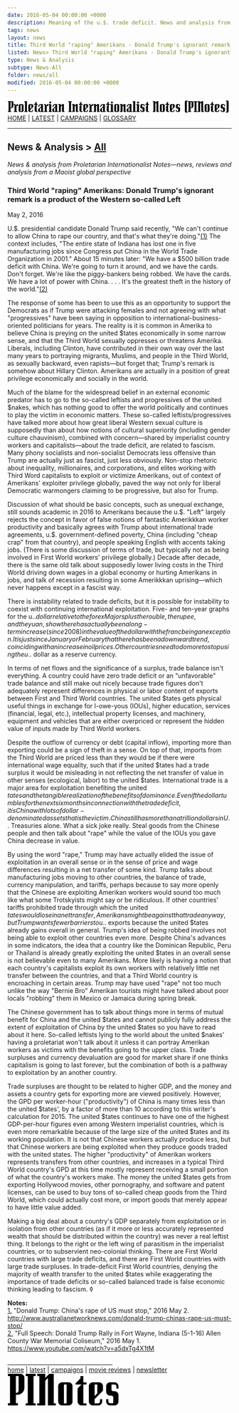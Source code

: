 ```yaml
---
date: 2016-05-04 00:00:00 +0000
description: Meaning of the u.$. trade deficit. News and analysis from PINotes -- news, reviews and analysis from a Maoist global perspective
tags: news
layout: news
title: Third World "raping" Amerikans - Donald Trump's ignorant remark is a product of the Western so-called Left - PINotes
listed: News> Third World "raping" Amerikans - Donald Trump's ignorant remark is a product of the Western so-called Left
type: News & Analysis
subtype: News-All
folder: news/all
modified: 2016-05-04 00:00:00 +0000
---
```

<div class="hide"><p id="banner-md"><a href="../index.md"><img src="../_layouts/images/banner_small_600.png" alt="Proletarian Internationalist Notes (PINotes)" /></a><br /><a href="../index.md">HOME</a> | <a href="../pages/latest.md">LATEST</a> | <a href="../pages/agitation/index.md">CAMPAIGNS</a> | <a href="../pages/glossary/index.md">GLOSSARY</a></p><hr /><h2>News & Analysis &gt; <a href="../news/all/index.md">All</a></h2></div><p><i>News & analysis from Proletarian Internationalist Notes&mdash;news, reviews and analysis from a Maoist global perspective</i></p><div class="hide"></div>

### Third World "raping" Amerikans: Donald Trump's ignorant remark is a product of the Western so-called Left

May 2, 2016

U.$. presidential candidate Donald Trump said recently, "We can't continue to allow China to rape our country, and that's what they're doing."<a href="#user-content-note1" name="user-content-noteref1">(1)</a> The context includes, "The entire state of Indiana has lost one in five manufacturing jobs since Congress put China in the World Trade Organization in 2001." About 15 minutes later: "We have a $500 billion trade deficit with China. We're going to turn it around, and we have the cards. Don't forget. We're like the piggy-bankers being robbed. We have the cards. We have a lot of power with China. . . . It's the greatest theft in the history of the world."<a href="#user-content-note2" name="user-content-noteref2">(2)</a>

The response of some has been to use this as an opportunity to support the Democrats as if Trump were attacking females and not agreeing with what "progressives" have been saying in opposition to international-business-oriented politicians for years. The reality is it is common in Amerika to believe China is preying on the united $tates economically in some narrow sense, and that the Third World sexually oppresses or threatens Amerika. Liberals, including Clinton, have contributed in their own way over the last many years to portraying migrants, Muslims, and people in the Third World, as sexually backward, even rapists&mdash;but forget that; Trump's remark is somehow about Hillary Clinton. Amerikans are actually in a position of great privilege economically and socially in the world.

Much of the blame for the widespread belief in an external economic predator has to go to the so-called leftists and progressives of the united $nakes, which has nothing good to offer the world politically and continues to play the victim in economic matters. These so-called leftists/progressives have talked more about how great liberal Western sexual culture is supposedly than about how notions of cultural superiority (including gender culture chauvinism), combined with concern&mdash;shared by imperialist country workers and capitalists&mdash;about the trade deficit, are related to fascism. Many phony socialists and non-socialist Democrats less offensive than Trump are actually just as fascist, just less obviously. Non-stop rhetoric about inequality, millionaires, and corporations, and elites working with Third Word capitalists to exploit or victimize Amerikans, out of context of Amerikans' exploiter privilege globally, paved the way not only for liberal Democratic warmongers claiming to be progressive, but also for Trump.

Discussion of what should be basic concepts, such as unequal exchange, still sounds academic in 2016 to Amerikans because the u.$. "Left" largely rejects the concept in favor of false notions of fantastic Amerikkkan worker productivity and basically agrees with Trump about international trade agreements, u.$. government-defined poverty, China (including "cheap crap" from that country), and people speaking English with accents taking jobs. (There is some discussion of terms of trade, but typically not as being involved in First World workers' privilege globally.) Decade after decade, there is the same old talk about supposedly lower living costs in the Third World driving down wages in a global economy or hurting Amerikans in jobs, and talk of recession resulting in some Amerikkkan uprising&mdash;which never happens except in a fascist way.

There is instability related to trade deficits, but it is possible for instability to coexist with continuing international exploitation. Five- and ten-year graphs for the u.$. dollar relative to the forex Majors plus the rouble, the rupee, and the yuan, show there has actually been a long-term increase (since 2008) in the value of the dollar with the franc being an exception. It is just since January or February that there has been a downward trend, coinciding with an increase in oil prices. Other countries need to do more to stop using the u.$. dollar as a reserve currency.

 In terms of net flows and the significance of a surplus, trade balance isn't everything. A country could have zero trade deficit or an "unfavorable" trade balance and still make out nicely because trade figures don't adequately represent differences in physical or labor content of exports between First and Third World countries. The united $tates gets physical useful things in exchange for I-owe-yous (IOUs), higher education, services (financial, legal, etc.), intellectual property licenses, and machinery, equipment and vehicles that are either overpriced or represent the hidden value of inputs made by Third World workers.

Despite the outflow of currency or debt (capital inflow), importing more than exporting could be a sign of theft in a sense. On top of that, imports from the Third World are priced less than they would be if there were international wage equality, such that if the united $tates had a trade surplus it would be misleading in not reflecting the net transfer of value in other senses (ecological, labor) to the united $tates. International trade is a major area for exploitation benefiting the united $tates and the tangible realization of the benefits of dominance. Even if the dollar tumbles for the next six months in connection with the trade deficit, it is China with lots of dollar-denominated assets that is the victim. China still has more than a trillion dollars in U.$. Treasuries alone. What a sick joke really. Steal goods from the Chinese people and then talk about "rape" while the value of the IOUs you gave China decrease in value.

By using the word "rape," Trump may have actually elided the issue of exploitation in an overall sense or in the sense of price and wage differences resulting in a net transfer of some kind. Trump talks about manufacturing jobs moving to other countries, the balance of trade, currency manipulation, and tariffs, perhaps because to say more openly that the Chinese are exploiting Amerikan workers would sound too much like what some Trotskyists might say or be ridiculous. If other countries' tariffs prohibited trade through which the united $tates would lose in a net transfer, Amerikans might be against that trade anyway, but Trump wants fewer barriers to u.$. exports because the united $tates already gains overall in general. Trump's idea of being robbed involves not being able to exploit other countries even more. Despite China's advances in some indicators, the idea that a country like the Dominican Republic, Peru or Thailand is already greatly exploiting the united $tates in an overall sense is not believable even to many Amerikans. More likely is having a notion that each country's capitalists exploit its own workers with relatively little net transfer between the countries, and that a Third World country is encroaching in certain areas. Trump may have used "rape" not too much unlike the way "Bernie Bro" Amerikan tourists might have talked about poor locals "robbing" them in Mexico or Jamaica during spring break.

The Chinese government has to talk about things more in terms of mutual benefit for China and the united $tates and cannot publicly fully address the extent of exploitation of China by the united $tates so you have to read about it here. So-called leftists lying to the world about the united $nakes' having a proletariat won't talk about it unless it can portray Amerikan workers as victims with the benefits going to the upper class. Trade surpluses and currency devaluation are good for market share if one thinks capitalism is going to last forever, but the combination of both is a pathway to exploitation by an another country.

Trade surpluses are thought to be related to higher GDP, and the money and assets a country gets for exporting more are viewed positively. However, the GPD per worker-hour ("productivity") of China is many times less than the united $tates', by a factor of more than 10 according to this writer's calculation for 2015. The united $tates continues to have one of the highest GDP-per-hour figures even among Western imperialist countries, which is even more remarkable because of the large size of the united $tates and its working population. It is not that Chinese workers actually produce less, but that Chinese workers are being exploited when they produce goods traded with the united states. The higher "productivity" of Amerikan workers represents transfers from other countries, and increases in a typical Third World country's GPD at this time mostly represent receiving a small portion of what the country's workers make. The money the united $tates gets from exporting Hollywood movies, other pornography, and software and patent licenses, can be used to buy tons of so-called cheap goods from the Third World, which could actually cost more, or import goods that merely appear to have little value added.

Making a big deal about a country's GDP separately from exploitation or in isolation from other countries (as if it more or less accurately represented wealth that should be distributed within the country) was never a real leftist thing. It belongs to the right or the left wing of parasitism in the imperialist countries, or to subservient neo-colonial thinking. There are First World countries with large trade deficits, and there are First World countries with large trade surpluses. In trade-deficit First World countries, denying the majority of wealth transfer to the united $tates while exaggerating the importance of trade deficits or so-called balanced trade is false economic thinking leading to fascism. &loz;

<b>Notes:</b><br />
<a href="#user-content-noteref1" name="user-content-note1">1.</a> "Donald Trump: China's rape of US must stop," 2016 May 2. http://www.australianetworknews.com/donald-trump-chinas-rape-us-must-stop/<br />
<a href="#user-content-noteref2" name="user-content-note2">2.</a> "Full Speech: Donald Trump Rally in Fort Wayne, Indiana (5-1-16) Allen County War Memorial Coliseum," 2016 May 1. https://www.youtube.com/watch?v=a5dxTg4X1tM

<div class="hide"></div><div class="hide"><p>_____________________________________<br /><a href="../index.md">home</a> | <a href="../pages/latest.md">latest</a> | <a href="../pages/agitation/index.md">campaigns</a> | <a href="../reviews/movies/index.md">movie reviews</a> | <a href="../pages/newsletter/index.md">newsletter</a><br /><a href="../index.md"><img src="../_layouts/images/logo_250.png" alt="PINotes" /></a></p></div>
